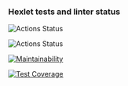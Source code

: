 ### Hexlet tests and linter status
![Actions Status](https://github.com/StasKutsakov/python-project-lvl1/workflows/hexlet-check/badge.svg)

![Actions Status](https://github.com/StasKutsakov/python-project-lvl1/workflows/linter/badge.svg)

[![Maintainability](https://api.codeclimate.com/v1/badges/a99a88d28ad37a79dbf6/maintainability)](https://codeclimate.com/github/codeclimate/codeclimate/maintainability)

[![Test Coverage](https://api.codeclimate.com/v1/badges/a99a88d28ad37a79dbf6/test_coverage)](https://codeclimate.com/github/codeclimate/codeclimate/test_coverage)
